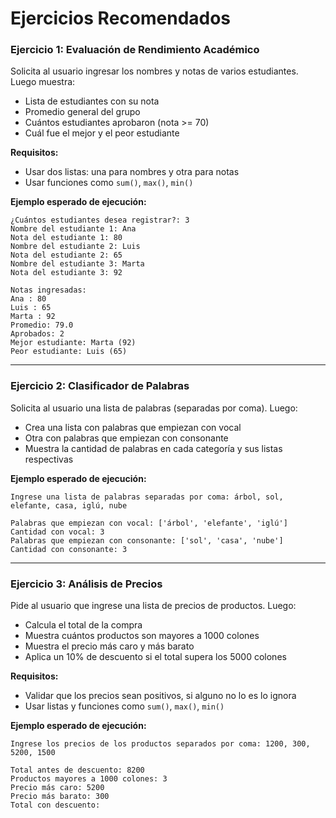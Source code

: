 # Ejercicios Recomendados

### Ejercicio 1: Evaluación de Rendimiento Académico

Solicita al usuario ingresar los nombres y notas de varios estudiantes.
Luego muestra:

- Lista de estudiantes con su nota
- Promedio general del grupo
- Cuántos estudiantes aprobaron (nota >= 70)
- Cuál fue el mejor y el peor estudiante

**Requisitos:**

- Usar dos listas: una para nombres y otra para notas
- Usar funciones como `sum()`, `max()`, `min()`

**Ejemplo esperado de ejecución:**
```
¿Cuántos estudiantes desea registrar?: 3
Nombre del estudiante 1: Ana
Nota del estudiante 1: 80
Nombre del estudiante 2: Luis
Nota del estudiante 2: 65
Nombre del estudiante 3: Marta
Nota del estudiante 3: 92

Notas ingresadas:
Ana : 80
Luis : 65
Marta : 92
Promedio: 79.0
Aprobados: 2
Mejor estudiante: Marta (92)
Peor estudiante: Luis (65)
```

---

### Ejercicio 2: Clasificador de Palabras

Solicita al usuario una lista de palabras (separadas por coma).
Luego:

- Crea una lista con palabras que empiezan con vocal
- Otra con palabras que empiezan con consonante
- Muestra la cantidad de palabras en cada categoría y sus listas respectivas

**Ejemplo esperado de ejecución:**
```
Ingrese una lista de palabras separadas por coma: árbol, sol, elefante, casa, iglú, nube

Palabras que empiezan con vocal: ['árbol', 'elefante', 'iglú']
Cantidad con vocal: 3
Palabras que empiezan con consonante: ['sol', 'casa', 'nube']
Cantidad con consonante: 3
```

---

### Ejercicio 3: Análisis de Precios
Pide al usuario que ingrese una lista de precios de productos. Luego:

- Calcula el total de la compra
- Muestra cuántos productos son mayores a 1000 colones
- Muestra el precio más caro y más barato
- Aplica un 10% de descuento si el total supera los 5000 colones

**Requisitos:**

- Validar que los precios sean positivos, si alguno no lo es lo ignora
- Usar listas y funciones como `sum()`, `max()`, `min()`

**Ejemplo esperado de ejecución:**
```
Ingrese los precios de los productos separados por coma: 1200, 300, 5200, 1500

Total antes de descuento: 8200
Productos mayores a 1000 colones: 3
Precio más caro: 5200
Precio más barato: 300
Total con descuento: